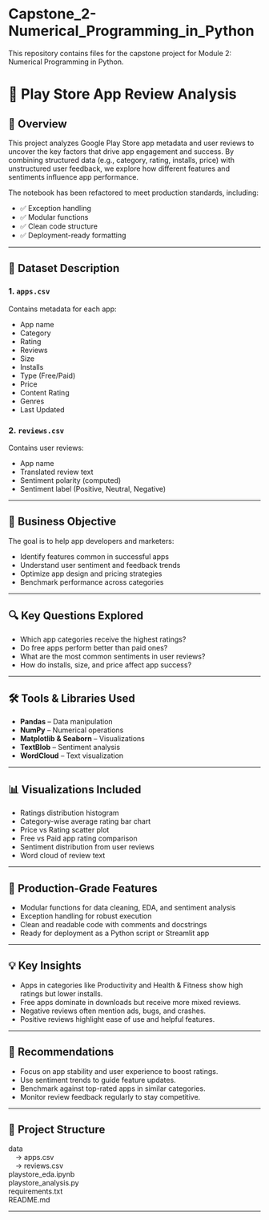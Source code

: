 # Capstone_2-Numerical_Programming_in_Python
This repository contains files for the capstone project for Module 2: Numerical Programming in Python.

# 📱 Play Store App Review Analysis

## 🧠 Overview

This project analyzes Google Play Store app metadata and user reviews to uncover the key factors that drive app engagement and success. By combining structured data (e.g., category, rating, installs, price) with unstructured user feedback, we explore how different features and sentiments influence app performance.

The notebook has been refactored to meet production standards, including:
- ✅ Exception handling
- ✅ Modular functions
- ✅ Clean code structure
- ✅ Deployment-ready formatting

---

## 📂 Dataset Description

### 1. `apps.csv`
Contains metadata for each app:
- App name
- Category
- Rating
- Reviews
- Size
- Installs
- Type (Free/Paid)
- Price
- Content Rating
- Genres
- Last Updated

### 2. `reviews.csv`
Contains user reviews:
- App name
- Translated review text
- Sentiment polarity (computed)
- Sentiment label (Positive, Neutral, Negative)

---

## 🎯 Business Objective

The goal is to help app developers and marketers:
- Identify features common in successful apps
- Understand user sentiment and feedback trends
- Optimize app design and pricing strategies
- Benchmark performance across categories

---

## 🔍 Key Questions Explored

- Which app categories receive the highest ratings?
- Do free apps perform better than paid ones?
- What are the most common sentiments in user reviews?
- How do installs, size, and price affect app success?

---

## 🛠️ Tools & Libraries Used

- **Pandas** – Data manipulation
- **NumPy** – Numerical operations
- **Matplotlib & Seaborn** – Visualizations
- **TextBlob** – Sentiment analysis
- **WordCloud** – Text visualization

---

## 📊 Visualizations Included

- Ratings distribution histogram
- Category-wise average rating bar chart
- Price vs Rating scatter plot
- Free vs Paid app rating comparison
- Sentiment distribution from user reviews
- Word cloud of review text

---

## 🧼 Production-Grade Features

- Modular functions for data cleaning, EDA, and sentiment analysis
- Exception handling for robust execution
- Clean and readable code with comments and docstrings
- Ready for deployment as a Python script or Streamlit app

---

## 💡 Key Insights

- Apps in categories like Productivity and Health & Fitness show high ratings but lower installs.
- Free apps dominate in downloads but receive more mixed reviews.
- Negative reviews often mention ads, bugs, and crashes.
- Positive reviews highlight ease of use and helpful features.

---

## 📌 Recommendations

- Focus on app stability and user experience to boost ratings.
- Use sentiment trends to guide feature updates.
- Benchmark against top-rated apps in similar categories.
- Monitor review feedback regularly to stay competitive.

---

## 📁 Project Structure  
  
data  
&emsp;-> apps.csv  
&emsp;-> reviews.csv  
playstore_eda.ipynb  
playstore_analysis.py  
requirements.txt  
README.md

---

